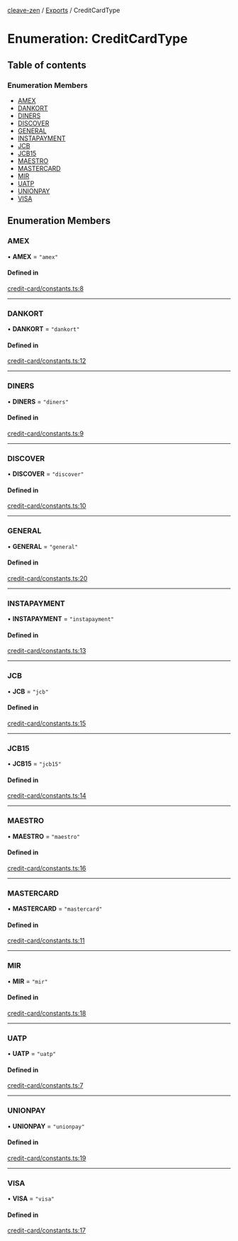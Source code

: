 [cleave-zen](../README.md) / [Exports](../modules.md) / CreditCardType

# Enumeration: CreditCardType

## Table of contents

### Enumeration Members

- [AMEX](CreditCardType.md#amex)
- [DANKORT](CreditCardType.md#dankort)
- [DINERS](CreditCardType.md#diners)
- [DISCOVER](CreditCardType.md#discover)
- [GENERAL](CreditCardType.md#general)
- [INSTAPAYMENT](CreditCardType.md#instapayment)
- [JCB](CreditCardType.md#jcb)
- [JCB15](CreditCardType.md#jcb15)
- [MAESTRO](CreditCardType.md#maestro)
- [MASTERCARD](CreditCardType.md#mastercard)
- [MIR](CreditCardType.md#mir)
- [UATP](CreditCardType.md#uatp)
- [UNIONPAY](CreditCardType.md#unionpay)
- [VISA](CreditCardType.md#visa)

## Enumeration Members

### AMEX

• **AMEX** = ``"amex"``

#### Defined in

[credit-card/constants.ts:8](https://github.com/nosir/cleave-zen/blob/f242cfd/src/credit-card/constants.ts#L8)

___

### DANKORT

• **DANKORT** = ``"dankort"``

#### Defined in

[credit-card/constants.ts:12](https://github.com/nosir/cleave-zen/blob/f242cfd/src/credit-card/constants.ts#L12)

___

### DINERS

• **DINERS** = ``"diners"``

#### Defined in

[credit-card/constants.ts:9](https://github.com/nosir/cleave-zen/blob/f242cfd/src/credit-card/constants.ts#L9)

___

### DISCOVER

• **DISCOVER** = ``"discover"``

#### Defined in

[credit-card/constants.ts:10](https://github.com/nosir/cleave-zen/blob/f242cfd/src/credit-card/constants.ts#L10)

___

### GENERAL

• **GENERAL** = ``"general"``

#### Defined in

[credit-card/constants.ts:20](https://github.com/nosir/cleave-zen/blob/f242cfd/src/credit-card/constants.ts#L20)

___

### INSTAPAYMENT

• **INSTAPAYMENT** = ``"instapayment"``

#### Defined in

[credit-card/constants.ts:13](https://github.com/nosir/cleave-zen/blob/f242cfd/src/credit-card/constants.ts#L13)

___

### JCB

• **JCB** = ``"jcb"``

#### Defined in

[credit-card/constants.ts:15](https://github.com/nosir/cleave-zen/blob/f242cfd/src/credit-card/constants.ts#L15)

___

### JCB15

• **JCB15** = ``"jcb15"``

#### Defined in

[credit-card/constants.ts:14](https://github.com/nosir/cleave-zen/blob/f242cfd/src/credit-card/constants.ts#L14)

___

### MAESTRO

• **MAESTRO** = ``"maestro"``

#### Defined in

[credit-card/constants.ts:16](https://github.com/nosir/cleave-zen/blob/f242cfd/src/credit-card/constants.ts#L16)

___

### MASTERCARD

• **MASTERCARD** = ``"mastercard"``

#### Defined in

[credit-card/constants.ts:11](https://github.com/nosir/cleave-zen/blob/f242cfd/src/credit-card/constants.ts#L11)

___

### MIR

• **MIR** = ``"mir"``

#### Defined in

[credit-card/constants.ts:18](https://github.com/nosir/cleave-zen/blob/f242cfd/src/credit-card/constants.ts#L18)

___

### UATP

• **UATP** = ``"uatp"``

#### Defined in

[credit-card/constants.ts:7](https://github.com/nosir/cleave-zen/blob/f242cfd/src/credit-card/constants.ts#L7)

___

### UNIONPAY

• **UNIONPAY** = ``"unionpay"``

#### Defined in

[credit-card/constants.ts:19](https://github.com/nosir/cleave-zen/blob/f242cfd/src/credit-card/constants.ts#L19)

___

### VISA

• **VISA** = ``"visa"``

#### Defined in

[credit-card/constants.ts:17](https://github.com/nosir/cleave-zen/blob/f242cfd/src/credit-card/constants.ts#L17)
